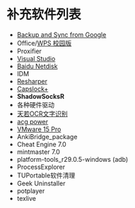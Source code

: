 # 补充软件列表

* [Backup and Sync from Google](https://www.google.com/drive/download/backup-and-sync/)
* Office/[WPS 校园版](https://education.wps.cn/)
* Proxifier
* [Visual Studio](https://visualstudio.microsoft.com/)
* [Baidu Netdisk](https://pan.baidu.com/download)
* IDM
* [Resharper](https://www.jetbrains.com/resharper/)
* [Capslock+](https://cjkis.me/capslock+) 
* **ShadowSocksR**
* 各种硬件驱动
* [天若OCR文字识别](https://tianruoocr.cn/)
* [acg power](http://www.acggate.net/acgpower)
* [VMware 15 Pro](https://www.52pojie.cn/thread-801613-1-1.html)
* AnkiBridge_package
* Cheat Engine 7.0
* mintmaster 7.0
* platform-tools_r29.0.5-windows (adb)
* ProcessExplorer
* TUPortable软件清理
* Geek Uninstaller
* potplayer
* texlive
